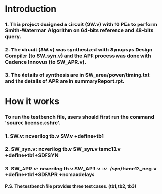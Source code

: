 # Introduction
### 1. This project designed a circuit (SW.v) with 16 PEs to perform Smith-Waterman Algorithm on 64-bits reference and 48-bits query.
### 2. The circuit (SW.v) was synthesized with Synopsys Design Compiler (to SW_syn.v) and the APR process was done with Cadence Innovus (to SW_APR.v). 
### 3. The details of synthesis are in SW_area/power/timing.txt and the details of APR are in summaryReport.rpt.
# How it works
### To run the testbench file, users should first run the command 'source license.cshrc'.
### 1. SW.v: ncverilog tb.v SW.v +define+tb1
### 2. SW_syn.v: ncverilog tb.v SW_syn.v tsmc13.v +define+tb1+SDFSYN
### 3. SW_APR.v: ncverilog tb.v SW_APR.v -v ./syn/tsmc13_neg.v +define+tb1+SDFAPR +ncmaxdelays
#### P.S. The testbench file provides three test cases. (tb1, tb2, tb3)
